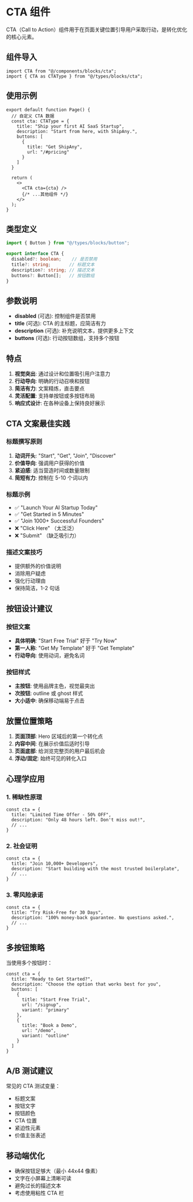 # CTA 组件

CTA（Call to Action）组件用于在页面关键位置引导用户采取行动，是转化优化的核心元素。

## 组件导入

```tsx
import CTA from "@/components/blocks/cta";
import { CTA as CTAType } from "@/types/blocks/cta";
```

## 使用示例

```tsx
export default function Page() {
  // 自定义 CTA 数据
  const cta: CTAType = {
    title: "Ship your first AI SaaS Startup",
    description: "Start from here, with ShipAny.",
    buttons: [
      {
        title: "Get ShipAny",
        url: "/#pricing"
      }
    ]
  }

  return (
    <>
      <CTA cta={cta} />
      {/* ...其他组件 */}
    </>
  );
}
```

## 类型定义

```typescript
import { Button } from "@/types/blocks/button";

export interface CTA {
  disabled?: boolean;    // 是否禁用
  title?: string;       // 标题文本
  description?: string; // 描述文本
  buttons?: Button[];   // 按钮数组
}
```

## 参数说明

- **disabled** (可选): 控制组件是否禁用
- **title** (可选): CTA 的主标题，应简洁有力
- **description** (可选): 补充说明文本，提供更多上下文
- **buttons** (可选): 行动按钮数组，支持多个按钮

## 特点

1. **视觉突出**: 通过设计和位置吸引用户注意力
2. **行动导向**: 明确的行动召唤和按钮
3. **简洁有力**: 文案精炼，直击要点
4. **灵活配置**: 支持单按钮或多按钮布局
5. **响应式设计**: 在各种设备上保持良好展示

## CTA 文案最佳实践

### 标题撰写原则
1. **动词开头**: "Start", "Get", "Join", "Discover"
2. **价值导向**: 强调用户获得的价值
3. **紧迫感**: 适当营造时间或数量限制
4. **简短有力**: 控制在 5-10 个词以内

### 标题示例
- ✅ "Launch Your AI Startup Today"
- ✅ "Get Started in 5 Minutes"
- ✅ "Join 1000+ Successful Founders"
- ❌ "Click Here" （太泛泛）
- ❌ "Submit" （缺乏吸引力）

### 描述文案技巧
- 提供额外的价值说明
- 消除用户疑虑
- 强化行动理由
- 保持简洁，1-2 句话

## 按钮设计建议

### 按钮文案
- **具体明确**: "Start Free Trial" 好于 "Try Now"
- **第一人称**: "Get My Template" 好于 "Get Template"
- **行动导向**: 使用动词，避免名词

### 按钮样式
- **主按钮**: 使用品牌主色，视觉最突出
- **次按钮**: outline 或 ghost 样式
- **大小适中**: 确保移动端易于点击

## 放置位置策略

1. **页面顶部**: Hero 区域后的第一个转化点
2. **内容中间**: 在展示价值后适时引导
3. **页面底部**: 给浏览完整页的用户最后机会
4. **浮动/固定**: 始终可见的转化入口

## 心理学应用

### 1. 稀缺性原理
```tsx
const cta = {
  title: "Limited Time Offer - 50% OFF",
  description: "Only 48 hours left. Don't miss out!",
  // ...
}
```

### 2. 社会证明
```tsx
const cta = {
  title: "Join 10,000+ Developers",
  description: "Start building with the most trusted boilerplate",
  // ...
}
```

### 3. 零风险承诺
```tsx
const cta = {
  title: "Try Risk-Free for 30 Days",
  description: "100% money-back guarantee. No questions asked.",
  // ...
}
```

## 多按钮策略

当使用多个按钮时：

```tsx
const cta = {
  title: "Ready to Get Started?",
  description: "Choose the option that works best for you",
  buttons: [
    {
      title: "Start Free Trial",
      url: "/signup",
      variant: "primary"
    },
    {
      title: "Book a Demo",
      url: "/demo",
      variant: "outline"
    }
  ]
}
```

## A/B 测试建议

常见的 CTA 测试变量：
- 标题文案
- 按钮文字
- 按钮颜色
- CTA 位置
- 紧迫性元素
- 价值主张表述

## 移动端优化

- 确保按钮足够大（最小 44x44 像素）
- 文字在小屏幕上清晰可读
- 避免过长的描述文本
- 考虑使用粘性 CTA 栏